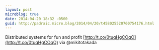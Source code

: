 ```yaml
---
layout: post
microblog: true
date: 2014-04-20 18:32 -0500
guid: http://padraic.micro.blog/2014/04/20/t458025520760754176.html
---
```

Distributed systems for fun and profit [http://t.co/0tuqHgCOqO](http://t.co/0tuqHgCOqO) via @mikitotakada
